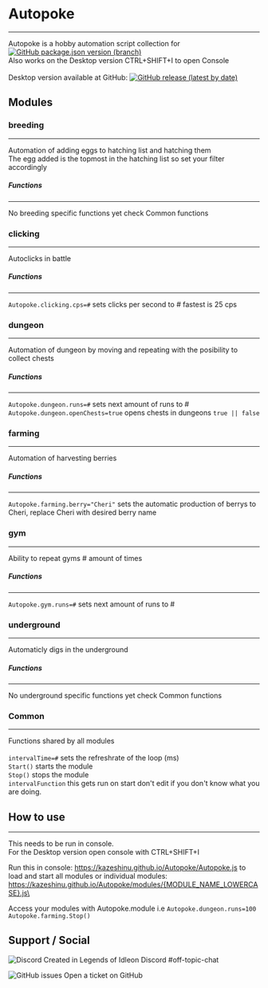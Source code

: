 # Autopoke
------------------

Autopoke is a hobby automation script collection for [![GitHub package.json version (branch)](https://img.shields.io/github/package-json/v/pokeclicker/pokeclicker/master?label=Pokeclicker.com)](https://www.pokeclicker.com/)<br/>
Also works on the Desktop version CTRL+SHIFT+I to open Console\
\
Desktop version available at GitHub: [![GitHub release (latest by date)](https://img.shields.io/github/v/release/RedSparr0w/Pokeclicker-desktop?label=Pokeclicker-desktop&logo=Github)](https://github.com/RedSparr0w/Pokeclicker-desktop/releases)
## Modules

### breeding
------------------
Automation of adding eggs to hatching list and hatching them\
The egg added is the topmost in the hatching list so set your filter accordingly

##### Functions
-----------------
No breeding specific functions yet check Common functions

### clicking
------------------
Autoclicks in battle

##### Functions
-----------------
`Autopoke.clicking.cps=#` sets clicks per second to # fastest is 25 cps

### dungeon
------------------
Automation of dungeon by moving and repeating with the posibility to collect chests

##### Functions
-----------------
`Autopoke.dungeon.runs=#` sets next amount of runs to #\
`Autopoke.dungeon.openChests=true` opens chests in dungeons `true || false`

### farming
------------------
Automation of harvesting berries

##### Functions
-----------------
`Autopoke.farming.berry="Cheri"` sets the automatic production of berrys to Cheri, replace Cheri with desired berry name

### gym
------------------
Ability to repeat gyms # amount of times

##### Functions
-----------------
`Autopoke.gym.runs=#` sets next amount of runs to #

### underground
------------------
Automaticly digs in the underground

##### Functions
-----------------
No underground specific functions yet check Common functions

### Common
------------------
Functions shared by all modules\
\
`intervalTime=#` sets the refreshrate of the loop (ms)\
`Start()` starts the module\
`Stop()` stops the module\
`intervalFunction` this gets run on start don't edit if you don't know what you are doing.


## How to use
------------------

This needs to be run in console.\
For the Desktop version open console with CTRL+SHIFT+I

Run this in console: https://kazeshinu.github.io/Autopoke/Autopoke.js to load and start all modules
or individual modules: https://kazeshinu.github.io/Autopoke/modules/{MODULE_NAME_LOWERCASE}.js\  

Access your modules with Autopoke.module i.e `Autopoke.dungeon.runs=100` `Autopoke.farming.Stop()`  

Support / Social
------------------

![Discord](https://img.shields.io/discord/437797104786604034?color=%237289DA&label=Legends%20of%20IdleOn&logo=Discord) Created in Legends of Idleon Discord #off-topic-chat 

![GitHub issues](https://img.shields.io/github/issues/kazeshinu/Autopoke) Open a ticket on GitHub